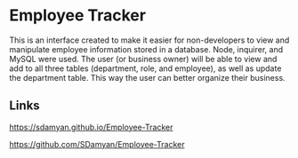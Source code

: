 # Employee Tracker
This is an interface created to make it easier for non-developers to view and manipulate employee information stored in a database.  Node, inquirer, and MySQL were used.  The user (or business owner) will be able to view and add to all three tables (department, role, and employee), as well as update the department table.  This way the user can better organize their business.


## Links
https://sdamyan.github.io/Employee-Tracker

https://github.com/SDamyan/Employee-Tracker